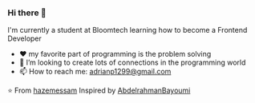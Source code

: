 ### Hi there 👋

I'm currently a student at Bloomtech learning how to become a Frontend Developer 

- ❤ my favorite part of programming is the problem solving
- 👯 I’m looking to create lots of connections in the programming world
- 📫 How to reach me: adrianp1299@gmail.com

⭐️ From [hazemessam](https://github.com/hazemessam) Inspired by [AbdelrahmanBayoumi](https://github.com/abdelrahmanbayoumi)
<!--
**Adrianp1299/Adrianp1299** is a ✨ _special_ ✨ repository because its `README.md` (this file) appears on your GitHub profile.

Here are some ideas to get you started:

- 🔭 I’m currently working on ...
- 🌱 I’m currently learning ...
- 👯 I’m looking to collaborate on ...
- 🤔 I’m looking for help with ...
- 💬 Ask me about ...
- 📫 How to reach me: ...
- 😄 Pronouns: ...
- ⚡ Fun fact: ...
-->
